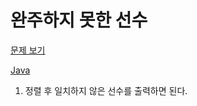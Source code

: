 # 완주하지 못한 선수

[문제 보기](https://programmers.co.kr/learn/courses/30/lessons/42576)

[Java](./Solution.java)

1. 정렬 후 일치하지 않은 선수를 출력하면 된다.
